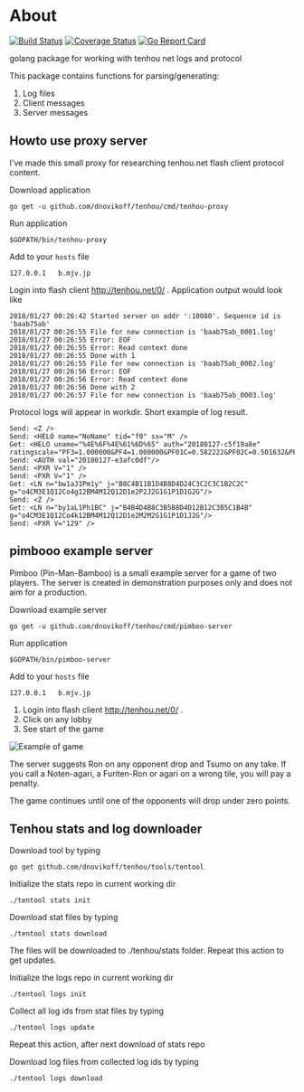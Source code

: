 # About

[![Build Status](https://travis-ci.org/dnovikoff/tenhou.svg?branch=master)](https://travis-ci.org/dnovikoff/tenhou)
[![Coverage Status](https://img.shields.io/codecov/c/github/dnovikoff/tenhou.svg)](https://codecov.io/gh/dnovikoff/tenhou)
[![Go Report Card](https://goreportcard.com/badge/github.com/dnovikoff/tenhou)](https://goreportcard.com/report/github.com/dnovikoff/tenhou)

golang package for working with tenhou net logs and protocol

This package contains functions for parsing/generating:
1. Log files
2. Client messages
3. Server messages

## Howto use proxy server
I've made this small proxy for researching tenhou.net flash client protocol content.

Download application
```
go get -u github.com/dnovikoff/tenhou/cmd/tenhou-proxy
```

Run application
```
$GOPATH/bin/tenhou-proxy
```

Add to your `hosts` file
```
127.0.0.1	b.mjv.jp
```

Login into flash client http://tenhou.net/0/ .
Application output would look like
```
2018/01/27 00:26:42 Started server on addr ':10080'. Sequence id is 'baab75ab'
2018/01/27 00:26:55 File for new connection is 'baab75ab_0001.log'
2018/01/27 00:26:55 Error: EOF
2018/01/27 00:26:55 Error: Read context done
2018/01/27 00:26:55 Done with 1
2018/01/27 00:26:55 File for new connection is 'baab75ab_0002.log'
2018/01/27 00:26:56 Error: EOF
2018/01/27 00:26:56 Error: Read context done
2018/01/27 00:26:56 Done with 2
2018/01/27 00:26:57 File for new connection is 'baab75ab_0003.log'
```

Protocol logs will appear in workdir.
Short example of log result.
```
Send: <Z />
Send: <HELO name="NoName" tid="f0" sx="M" />
Get: <HELO uname="%4E%6F%4E%61%6D%65" auth="20180127-c5f19a8e" ratingscale="PF3=1.000000&PF4=1.000000&PF01C=0.582222&PF02C=0.501632&PF03C=0.414869&PF11C=0.823386&PF12C=0.709416&PF13C=0.586714&PF23C=0.378722&PF33C=0.535594&PF1C00=8.000000"/>
Send: <AUTH val="20180127-e3afc0df"/>
Send: <PXR V="1" />
Send: <PXR V="1" />
Get: <LN n="bw1aJ1Pm1y" j="B8C4B11B1D4B8D4D24C3C2C3C1B2C2C" g="o4CM3E1Q12Co4g12BM4M12Q12D1e2P2J2G1G1P1D1G2G"/>
Send: <Z />
Get: <LN n="by1aL1Ph1BC" j="B4B4D4B8C3B5B8D4D12B12C3B5C1B4B" g="o4CM3E1Q12Co4k12BM4M12Q12D1e2M2M2G1G1P1D1J2G"/>
Send: <PXR V="129" />
```

## pimbooo example server
Pimboo (Pin-Man-Bamboo) is a small example server for a game of two players.
The server is created in demonstration purposes only and does not aim for a production.

Download example server
```
go get -u github.com/dnovikoff/tenhou/cmd/pimboo-server
```

Run application
```
$GOPATH/bin/pimboo-server
```

Add to your `hosts` file
```
127.0.0.1	b.mjv.jp
```

1. Login into flash client http://tenhou.net/0/ .
2. Click on any lobby
3. See start of the game

![Example of game](https://raw.githubusercontent.com/dnovikoff/tenhou/master/cmd/pimboo-server/example.gif)

The server suggests Ron on any opponent drop and Tsumo on any take.
If you call a Noten-agari, a Furiten-Ron or agari on a wrong tile, you will pay a penalty.

The game continues until one of the opponents will drop under zero points.

## Tenhou stats and log downloader
Download tool by typing
```
go get github.com/dnovikoff/tenhou/tools/tentool
```

Initialize the stats repo in current working dir
```
./tentool stats init
```

Download stat files by typing
```
./tentool stats download
```
The files will be downloaded to ./tenhou/stats folder.
Repeat this action to get updates.

Initialize the logs repo in current working dir
```
./tentool logs init
```

Collect all log ids from stat files by typing
```
./tentool logs update
```
Repeat this action, after next download of stats repo

Download log files from collected log ids by typing
```
./tentool logs download
```
